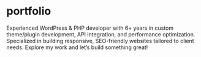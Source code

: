 # portfolio
Experienced WordPress &amp; PHP developer with 6+ years in custom theme/plugin development, API integration, and performance optimization. Specialized in building responsive, SEO-friendly websites tailored to client needs. Explore my work and let’s build something great!
